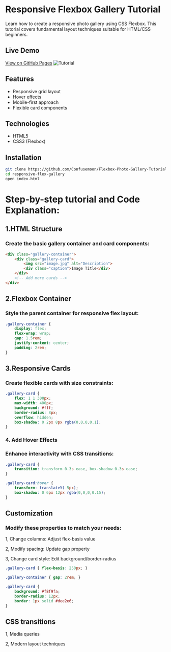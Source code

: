 # Responsive Flexbox Gallery Tutorial

Learn how to create a responsive photo gallery using CSS Flexbox. This tutorial covers fundamental layout techniques
suitable for HTML/CSS beginners.

## Live Demo
[View on GitHub Pages](https://confusemoon.github.io/Flexbox-Photo-Gallery-Tutorial/) 
![Tutorial](https://github.com/user-attachments/assets/8c79fa8b-5025-4451-92a0-dac9324f2e39)


## Features
- Responsive grid layout
- Hover effects
- Mobile-first approach
- Flexible card components

## Technologies
- HTML5
- CSS3 (Flexbox)

## Installation
```bash
git clone https://github.com/Confusemoon/Flexbox-Photo-Gallery-Tutorial.git
cd responsive-flex-gallery
open index.html
```

# Step-by-step tutorial and Code Explanation:

## 1.HTML Structure
### Create the basic gallery container and card components:

```html
<div class="gallery-container">
    <div class="gallery-card">
        <img src="image.jpg" alt="Description">
        <div class="caption">Image Title</div>
    </div>
    <!-- Add more cards -->
</div>
```

## 2.Flexbox Container
### Style the parent container for responsive flex layout:

```css
.gallery-container {
    display: flex;
    flex-wrap: wrap;
    gap: 1.5rem;
    justify-content: center;
    padding: 2rem;
}
```

## 3.Responsive Cards
### Create flexible cards with size constraints:

```css
.gallery-card {
    flex: 1 1 300px; 
    max-width: 400px;
    background: #fff;
    border-radius: 8px;
    overflow: hidden;
    box-shadow: 0 2px 8px rgba(0,0,0,0.1);
}
```
### 4. Add Hover Effects
### Enhance interactivity with CSS transitions:

```css
.gallery-card {
    transition: transform 0.3s ease, box-shadow 0.3s ease;
}

.gallery-card:hover {
    transform: translateY(-5px);
    box-shadow: 0 6px 12px rgba(0,0,0,0.15);
}
```
## Customization
### Modify these properties to match your needs:

1, Change columns: Adjust flex-basis value

2, Modify spacing: Update gap property

3, Change card style: Edit background/border-radius

```css
.gallery-card { flex-basis: 250px; }

.gallery-container { gap: 2rem; }

.gallery-card {
    background: #f8f9fa;
    border-radius: 12px;
    border: 1px solid #dee2e6;
}
```

## CSS transitions

1, Media queries

2, Modern layout techniques
